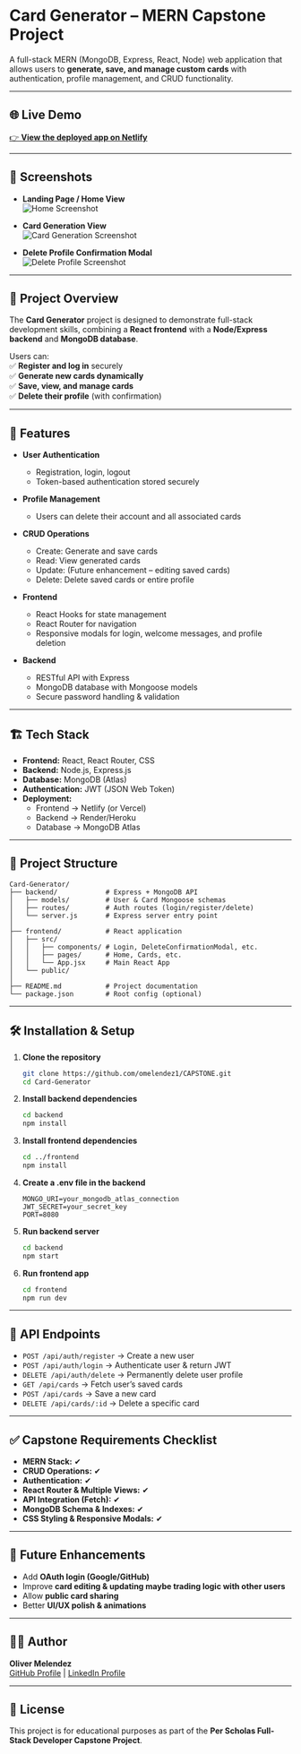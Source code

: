 # Card Generator – MERN Capstone Project

A full-stack MERN (MongoDB, Express, React, Node) web application that allows users to **generate, save, and manage custom cards** with authentication, profile management, and CRUD functionality.

---

## 🌐 Live Demo

[👉 **View the deployed app on Netlify**](#)

---

## 📸 Screenshots

- **Landing Page / Home View**  
![Home Screenshot](https://github.com/omelendez1/CAPSTONE/raw/main/frontend/public/1%20Home.jpg)

- **Card Generation View**  
![Card Generation Screenshot](https://github.com/omelendez1/CAPSTONE/blob/main/frontend/public/2%20Collection.jpg)

- **Delete Profile Confirmation Modal**  
![Delete Profile Screenshot](https://github.com/omelendez1/CAPSTONE/blob/main/frontend/public/3%20delete.jpg)

---

## 📝 Project Overview

The **Card Generator** project is designed to demonstrate full-stack development skills, combining a **React frontend** with a **Node/Express backend** and **MongoDB database**.  

Users can:  
✅ **Register and log in** securely  
✅ **Generate new cards dynamically**  
✅ **Save, view, and manage cards**  
✅ **Delete their profile** (with confirmation)  

---

## 🚀 Features

- **User Authentication**  
  - Registration, login, logout  
  - Token-based authentication stored securely  

- **Profile Management**  
  - Users can delete their account and all associated cards  

- **CRUD Operations**  
  - Create: Generate and save cards  
  - Read: View generated cards  
  - Update: (Future enhancement – editing saved cards)  
  - Delete: Delete saved cards or entire profile  

- **Frontend**  
  - React Hooks for state management  
  - React Router for navigation  
  - Responsive modals for login, welcome messages, and profile deletion  

- **Backend**  
  - RESTful API with Express  
  - MongoDB database with Mongoose models  
  - Secure password handling & validation  

---

## 🏗 Tech Stack

- **Frontend:** React, React Router, CSS  
- **Backend:** Node.js, Express.js  
- **Database:** MongoDB (Atlas)  
- **Authentication:** JWT (JSON Web Token)  
- **Deployment:**  
  - Frontend → Netlify (or Vercel)  
  - Backend → Render/Heroku  
  - Database → MongoDB Atlas  

---

## 📂 Project Structure

```
Card-Generator/
├── backend/            # Express + MongoDB API
│   ├── models/         # User & Card Mongoose schemas
│   ├── routes/         # Auth routes (login/register/delete)
│   └── server.js       # Express server entry point
│
├── frontend/           # React application
│   ├── src/
│   │   ├── components/ # Login, DeleteConfirmationModal, etc.
│   │   ├── pages/      # Home, Cards, etc.
│   │   └── App.jsx     # Main React App
│   └── public/
│
├── README.md           # Project documentation
└── package.json        # Root config (optional)
```

---

## 🛠️ Installation & Setup

1. **Clone the repository**
   ```bash
   git clone https://github.com/omelendez1/CAPSTONE.git
   cd Card-Generator
   ```

2. **Install backend dependencies**
   ```bash
   cd backend
   npm install
   ```

3. **Install frontend dependencies**
   ```bash
   cd ../frontend
   npm install
   ```

4. **Create a .env file in the backend**
   ```
   MONGO_URI=your_mongodb_atlas_connection
   JWT_SECRET=your_secret_key
   PORT=8080
   ```

5. **Run backend server**
   ```bash
   cd backend
   npm start
   ```

6. **Run frontend app**
   ```bash
   cd frontend
   npm run dev
   ```

---

## 📡 API Endpoints

- `POST /api/auth/register` → Create a new user  
- `POST /api/auth/login` → Authenticate user & return JWT  
- `DELETE /api/auth/delete` → Permanently delete user profile  
- `GET /api/cards` → Fetch user’s saved cards  
- `POST /api/cards` → Save a new card  
- `DELETE /api/cards/:id` → Delete a specific card  

---

## ✅ Capstone Requirements Checklist

- **MERN Stack:** ✔  
- **CRUD Operations:** ✔  
- **Authentication:** ✔  
- **React Router & Multiple Views:** ✔  
- **API Integration (Fetch):** ✔  
- **MongoDB Schema & Indexes:** ✔  
- **CSS Styling & Responsive Modals:** ✔  

---

## 🎯 Future Enhancements

- Add **OAuth login (Google/GitHub)**  
- Improve **card editing & updating maybe trading logic with other users**  
- Allow **public card sharing**  
- Better **UI/UX polish & animations**  

---

## 👨‍💻 Author

**Oliver Melendez**  
[GitHub Profile](https://github.com/omelendez1) | [LinkedIn Profile](www.linkedin.com/in/omelendez1)

---

## 📜 License

This project is for educational purposes as part of the **Per Scholas Full-Stack Developer Capstone Project**.

